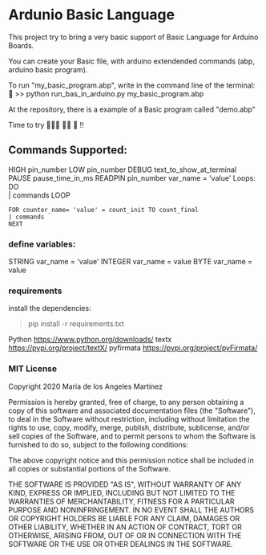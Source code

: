 # Ardunio Basic Language

This project try to bring a very basic support of Basic Language for Arduino Boards.

You can create your Basic file, with arduino extendended commands (abp, arduino basic program).

To run "my_basic_program.abp", write in the command line of the terminal:
🚀 >> python run_bas_in_arduino.py my_basic_program.abp

At the repository, there is a example of a Basic program called "demo.abp"

Time to try 👩🏻‍💻 👨‍💻 👾 !!

## Commands Supported:

  HIGH pin_number
  LOW pin_number
  DEBUG text_to_show_at_terminal
  PAUSE pause_time_in_ms
  READPIN pin_number var_name = 'value'
  Loops:
    DO  
    | commands
    LOOP

    FOR counter_name= 'value' = count_init TO count_final 
    | commands
    NEXT
  
### define variables:

  STRING var_name = 'value'
  INTEGER var_name = value
  BYTE var_name = value


### requirements

install the dependencies: 

> pip install -r requirements.txt

  Python      https://www.python.org/downloads/
  textx       https://pypi.org/project/textX/
  pyfirmata   https://pypi.org/project/pyFirmata/

### MIT License

Copyright 2020 Maria de los Angeles Martinez

Permission is hereby granted, free of charge, to any person obtaining a copy of this software and associated documentation files (the "Software"), to deal in the Software without restriction, including without limitation the rights to use, copy, modify, merge, publish, distribute, sublicense, and/or sell copies of the Software, and to permit persons to whom the Software is furnished to do so, subject to the following conditions:

The above copyright notice and this permission notice shall be included in all copies or substantial portions of the Software.

THE SOFTWARE IS PROVIDED "AS IS", WITHOUT WARRANTY OF ANY KIND, EXPRESS OR IMPLIED, INCLUDING BUT NOT LIMITED TO THE WARRANTIES OF MERCHANTABILITY, FITNESS FOR A PARTICULAR PURPOSE AND NONINFRINGEMENT. IN NO EVENT SHALL THE AUTHORS OR COPYRIGHT HOLDERS BE LIABLE FOR ANY CLAIM, DAMAGES OR OTHER LIABILITY, WHETHER IN AN ACTION OF CONTRACT, TORT OR OTHERWISE, ARISING FROM, OUT OF OR IN CONNECTION WITH THE SOFTWARE OR THE USE OR OTHER DEALINGS IN THE SOFTWARE.




